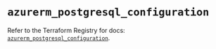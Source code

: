 # `azurerm_postgresql_configuration`

Refer to the Terraform Registry for docs: [`azurerm_postgresql_configuration`](https://registry.terraform.io/providers/hashicorp/azurerm/3.104.2/docs/resources/postgresql_configuration).
